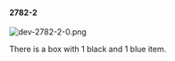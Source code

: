 #### 2782-2
![dev-2782-2-0.png](https://github.com/lil-lab/nlvr/raw/master/nlvr/dev/images/3/dev-2782-2-0.png "dev-2782-2-0.png")

There is a box with 1 black and 1 blue item.